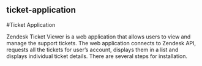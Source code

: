 ## ticket-application

#Ticket Application

Zendesk Ticket Viewer is a web application that allows users to view and manage the support tickets. 
The web application connects to Zendesk API, requests all the tickets for user’s account, 
displays them in a list and displays individual ticket details. There are several steps for installation.


